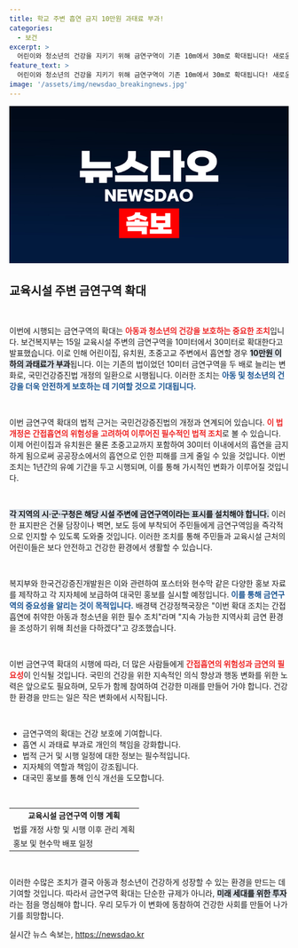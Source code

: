 ```yaml
---
title: 학교 주변 흡연 금지 10만원 과태료 부과!
categories:
  - 보건
excerpt: >
  어린이와 청소년의 건강을 지키기 위해 금연구역이 기존 10m에서 30m로 확대됩니다! 새로운 법칙 아래, 학교와 교육시설 주변에서의 흡연은 10만원 이하의 과태료를 부과받게 됩니다. 당신의 소중한 아이들을 위한 이 중요한 변화, 자세히 알아보세요!
feature_text: >
  어린이와 청소년의 건강을 지키기 위해 금연구역이 기존 10m에서 30m로 확대됩니다! 새로운 법칙 아래, 학교와 교육시설 주변에서의 흡연은 10만원 이하의 과태료를 부과받게 됩니다. 당신의 소중한 아이들을 위한 이 중요한 변화, 자세히 알아보세요!
image: '/assets/img/newsdao_breakingnews.jpg'
---
```


<p><img src="/assets/img/newsdao_breakingnews.jpg" alt="koreaapp 속보" /></p>

<h2 data-ke-size="size26">교육시설 주변 금연구역 확대</h2>

<p data-ke-size="size16">&nbsp;</p>

<p>이번에 시행되는 금연구역의 확대는 <b><span style="color: #ee2323;">아동과 청소년의 건강을 보호하는 중요한 조치</span></b>입니다. 보건복지부는 15일 교육시설 주변의 금연구역을 10미터에서 30미터로 확대한다고 발표했습니다. 이로 인해 어린이집, 유치원, 초중고교 주변에서 흡연할 경우 <b><span style="background-color: #21538527;">10만원 이하의 과태료가 부과</span></b>됩니다. 이는 기존의 법이었던 10미터 금연구역을 두 배로 늘리는 변화로, 국민건강증진법 개정의 일환으로 시행됩니다. 이러한 조치는 <b><span style="color: #1a5490;">아동 및 청소년의 건강을 더욱 안전하게 보호하는 데 기여할 것으로 기대됩니다.</span></b></p>

<p data-ke-size="size16">&nbsp;</p>

<p>이번 금연구역 확대의 법적 근거는 국민건강증진법의 개정과 연계되어 있습니다. <b><span style="color: #ee2323;">이 법 개정은 간접흡연의 위험성을 고려하여 이루어진 필수적인 법적 조치</span></b>로 볼 수 있습니다. 이제 어린이집과 유치원은 물론 초중고교까지 포함하여 30미터 이내에서의 흡연을 금지하게 됨으로써 공공장소에서의 흡연으로 인한 피해를 크게 줄일 수 있을 것입니다. 이번 조치는 1년간의 유예 기간을 두고 시행되며, 이를 통해 가시적인 변화가 이루어질 것입니다.</p>

<p data-ke-size="size16">&nbsp;</p>

<p><b><span style="background-color: #21538527;">각 지역의 시·군·구청은 해당 시설 주변에 금연구역이라는 표시를 설치해야 합니다.</span></b> 이러한 표지판은 건물 담장이나 벽면, 보도 등에 부착되어 주민들에게 금연구역임을 즉각적으로 인지할 수 있도록 도와줄 것입니다. 이러한 조치를 통해 주민들과 교육시설 근처의 어린이들은 보다 안전하고 건강한 환경에서 생활할 수 있습니다.</p>

<p data-ke-size="size16">&nbsp;</p>

<p>복지부와 한국건강증진개발원은 이와 관련하여 포스터와 현수막 같은 다양한 홍보 자료를 제작하고 각 지자체에 보급하여 대국민 홍보를 실시할 예정입니다. <b><span style="color: #1a5490;">이를 통해 금연구역의 중요성을 알리는 것이 목적입니다.</span></b> 배경택 건강정책국장은 "이번 확대 조치는 간접흡연에 취약한 아동과 청소년을 위한 필수 조치"라며 "지속 가능한 지역사회 금연 환경을 조성하기 위해 최선을 다하겠다"고 강조했습니다.</p>

<p data-ke-size="size16">&nbsp;</p>

<p>이번 금연구역 확대의 시행에 따라, 더 많은 사람들에게 <b><span style="color: #ee2323;">간접흡연의 위험성과 금연의 필요성</span></b>이 인식될 것입니다. 국민의 건강을 위한 지속적인 의식 향상과 행동 변화를 위한 노력은 앞으로도 필요하며, 모두가 함께 참여하여 건강한 미래를 만들어 가야 합니다. 건강한 환경을 만드는 일은 작은 변화에서 시작됩니다.</p>

<p data-ke-size="size16">&nbsp;</p>

<ul>
    <li>금연구역의 확대는 건강 보호에 기여합니다.</li>
    <li>흡연 시 과태료 부과로 개인의 책임을 강화합니다.</li>
    <li>법적 근거 및 시행 일정에 대한 정보는 필수적입니다.</li>
    <li>지자체의 역할과 책임이 강조됩니다.</li>
    <li>대국민 홍보를 통해 인식 개선을 도모합니다.</li>
</ul>

<p data-ke-size="size16">&nbsp;</p>

<table>
    <tr>
        <td style="text-align: center; height: 17px;"><b>교육시설 금연구역 이행 계획</b></td>
    </tr>
    <tr>
        <td>법률 개정 사항 및 시행 이후 관리 계획</td>
    </tr>
    <tr>
        <td>홍보 및 현수막 배포 일정</td>
    </tr>
</table>

<p data-ke-size="size16">&nbsp;</p> 

<p>이러한 수많은 조치가 결국 아동과 청소년이 건강하게 성장할 수 있는 환경을 만드는 데 기여할 것입니다. 따라서 금연구역 확대는 단순한 규제가 아니라, <b><span style="background-color: #21538527;">미래 세대를 위한 투자</span></b>라는 점을 명심해야 합니다. 우리 모두가 이 변화에 동참하여 건강한 사회를 만들어 나가기를 희망합니다.</p>
실시간 뉴스 속보는, <a href="https://newsdao.kr" rel="dofollow">https://newsdao.kr</a>


